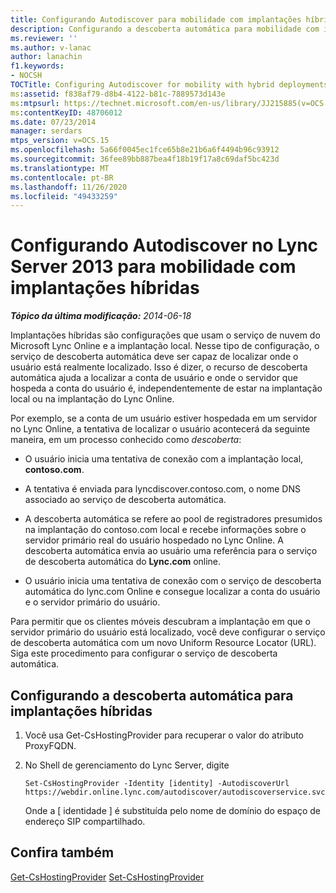 ```yaml
---
title: Configurando Autodiscover para mobilidade com implantações híbridas
description: Configurando a descoberta automática para mobilidade com implantações híbridas.
ms.reviewer: ''
ms.author: v-lanac
author: lanachin
f1.keywords:
- NOCSH
TOCTitle: Configuring Autodiscover for mobility with hybrid deployments
ms:assetid: f838af79-d8b4-4122-b81c-7889573d143e
ms:mtpsurl: https://technet.microsoft.com/en-us/library/JJ215885(v=OCS.15)
ms:contentKeyID: 48706012
ms.date: 07/23/2014
manager: serdars
mtps_version: v=OCS.15
ms.openlocfilehash: 5a66f0045ec1fce65b8e21b6a6f4494b96c93912
ms.sourcegitcommit: 36fee89bb887bea4f18b19f17a8c69daf5bc423d
ms.translationtype: MT
ms.contentlocale: pt-BR
ms.lasthandoff: 11/26/2020
ms.locfileid: "49433259"
---
```

# <a name="configuring-autodiscover-in-lync-server-2013-for-mobility-with-hybrid-deployments"></a>Configurando Autodiscover no Lync Server 2013 para mobilidade com implantações híbridas

<div data-xmlns="http://www.w3.org/1999/xhtml">

<div class="topic" data-xmlns="http://www.w3.org/1999/xhtml" data-msxsl="urn:schemas-microsoft-com:xslt" data-cs="https://msdn.microsoft.com/">

<div data-asp="https://msdn2.microsoft.com/asp">



</div>

<div id="mainSection">

<div id="mainBody">

<span> </span>

_**Tópico da última modificação:** 2014-06-18_

Implantações híbridas são configurações que usam o serviço de nuvem do Microsoft Lync Online e a implantação local. Nesse tipo de configuração, o serviço de descoberta automática deve ser capaz de localizar onde o usuário está realmente localizado. Isso é dizer, o recurso de descoberta automática ajuda a localizar a conta de usuário e onde o servidor que hospeda a conta do usuário é, independentemente de estar na implantação local ou na implantação do Lync Online.

Por exemplo, se a conta de um usuário estiver hospedada em um servidor no Lync Online, a tentativa de localizar o usuário acontecerá da seguinte maneira, em um processo conhecido como *descoberta*:

  - O usuário inicia uma tentativa de conexão com a implantação local, **contoso.com**.

  - A tentativa é enviada para lyncdiscover.contoso.com, o nome DNS associado ao serviço de descoberta automática.

  - A descoberta automática se refere ao pool de registradores presumidos na implantação do contoso.com local e recebe informações sobre o servidor primário real do usuário hospedado no Lync Online. A descoberta automática envia ao usuário uma referência para o serviço de descoberta automática do **Lync.com** online.

  - O usuário inicia uma tentativa de conexão com o serviço de descoberta automática do lync.com Online e consegue localizar a conta do usuário e o servidor primário do usuário.

Para permitir que os clientes móveis descubram a implantação em que o servidor primário do usuário está localizado, você deve configurar o serviço de descoberta automática com um novo Uniform Resource Locator (URL). Siga este procedimento para configurar o serviço de descoberta automática.

<div>

## <a name="configuring-autodiscover-for-hybrid-deployments"></a>Configurando a descoberta automática para implantações híbridas

1.  Você usa Get-CsHostingProvider para recuperar o valor do atributo ProxyFQDN.

2.  No Shell de gerenciamento do Lync Server, digite
    
        Set-CsHostingProvider -Identity [identity] -AutodiscoverUrl https://webdir.online.lync.com/autodiscover/autodiscoverservice.svc/root
    
    Onde a \[ identidade \] é substituída pelo nome de domínio do espaço de endereço SIP compartilhado.

</div>

<div>

## <a name="see-also"></a>Confira também


[Get-CsHostingProvider](https://technet.microsoft.com/library/Gg413078(v=OCS.15))  
[Set-CsHostingProvider](https://technet.microsoft.com/library/Gg398532(v=OCS.15))  
  

</div>

</div>

<span> </span>

</div>

</div>

</div>

